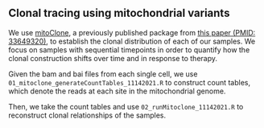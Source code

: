 ## Clonal tracing using mitochondrial variants

We use [mitoClone](https://github.com/veltenlab/mitoClone), a previously published package from [this paper (PMID: 33649320)](https://pubmed.ncbi.nlm.nih.gov/33649320/), to establish the clonal distribution of each of our samples. We focus on samples with sequential timepoints in order to quantify how the clonal construction shifts over time and in response to therapy. 

Given the bam and bai files from each single cell, we use `01_mitoclone_generateCountTables_11142021.R` to construct count tables, which denote the reads at each site in the mitochondrial genome. 

Then, we take the count tables and use `02_runMitoclone_11142021.R` to reconstruct clonal relationships of the samples. 
